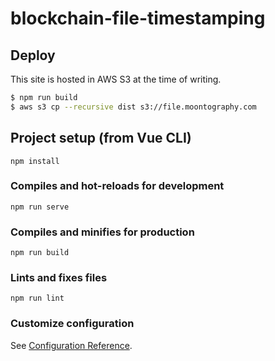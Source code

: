 # blockchain-file-timestamping

## Deploy

This site is hosted in AWS S3 at the time of writing.

```sh
$ npm run build
$ aws s3 cp --recursive dist s3://file.moontography.com
```

## Project setup (from Vue CLI)

```
npm install
```

### Compiles and hot-reloads for development

```
npm run serve
```

### Compiles and minifies for production

```
npm run build
```

### Lints and fixes files

```
npm run lint
```

### Customize configuration

See [Configuration Reference](https://cli.vuejs.org/config/).
